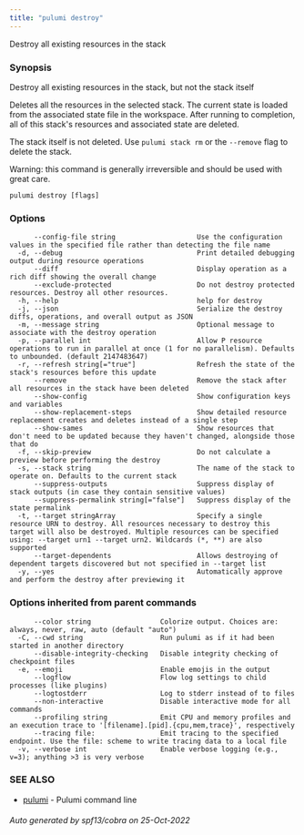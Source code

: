 ```yaml
---
title: "pulumi destroy"
---
```




Destroy all existing resources in the stack

### Synopsis

Destroy all existing resources in the stack, but not the stack itself

Deletes all the resources in the selected stack.  The current state is
loaded from the associated state file in the workspace.  After running to completion,
all of this stack's resources and associated state are deleted.

The stack itself is not deleted. Use `pulumi stack rm` or the 
`--remove` flag to delete the stack.

Warning: this command is generally irreversible and should be used with great care.

```
pulumi destroy [flags]
```

### Options

```
      --config-file string                    Use the configuration values in the specified file rather than detecting the file name
  -d, --debug                                 Print detailed debugging output during resource operations
      --diff                                  Display operation as a rich diff showing the overall change
      --exclude-protected                     Do not destroy protected resources. Destroy all other resources.
  -h, --help                                  help for destroy
  -j, --json                                  Serialize the destroy diffs, operations, and overall output as JSON
  -m, --message string                        Optional message to associate with the destroy operation
  -p, --parallel int                          Allow P resource operations to run in parallel at once (1 for no parallelism). Defaults to unbounded. (default 2147483647)
  -r, --refresh string[="true"]               Refresh the state of the stack's resources before this update
      --remove                                Remove the stack after all resources in the stack have been deleted
      --show-config                           Show configuration keys and variables
      --show-replacement-steps                Show detailed resource replacement creates and deletes instead of a single step
      --show-sames                            Show resources that don't need to be updated because they haven't changed, alongside those that do
  -f, --skip-preview                          Do not calculate a preview before performing the destroy
  -s, --stack string                          The name of the stack to operate on. Defaults to the current stack
      --suppress-outputs                      Suppress display of stack outputs (in case they contain sensitive values)
      --suppress-permalink string[="false"]   Suppress display of the state permalink
  -t, --target stringArray                    Specify a single resource URN to destroy. All resources necessary to destroy this target will also be destroyed. Multiple resources can be specified using: --target urn1 --target urn2. Wildcards (*, **) are also supported
      --target-dependents                     Allows destroying of dependent targets discovered but not specified in --target list
  -y, --yes                                   Automatically approve and perform the destroy after previewing it
```

### Options inherited from parent commands

```
      --color string                 Colorize output. Choices are: always, never, raw, auto (default "auto")
  -C, --cwd string                   Run pulumi as if it had been started in another directory
      --disable-integrity-checking   Disable integrity checking of checkpoint files
  -e, --emoji                        Enable emojis in the output
      --logflow                      Flow log settings to child processes (like plugins)
      --logtostderr                  Log to stderr instead of to files
      --non-interactive              Disable interactive mode for all commands
      --profiling string             Emit CPU and memory profiles and an execution trace to '[filename].[pid].{cpu,mem,trace}', respectively
      --tracing file:                Emit tracing to the specified endpoint. Use the file: scheme to write tracing data to a local file
  -v, --verbose int                  Enable verbose logging (e.g., v=3); anything >3 is very verbose
```

### SEE ALSO

* [pulumi](/docs/reference/cli/pulumi/)	 - Pulumi command line

###### Auto generated by spf13/cobra on 25-Oct-2022
